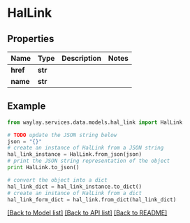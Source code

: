 # HalLink


## Properties

Name | Type | Description | Notes
------------ | ------------- | ------------- | -------------
**href** | **str** |  | 
**name** | **str** |  | 

## Example

```python
from waylay.services.data.models.hal_link import HalLink

# TODO update the JSON string below
json = "{}"
# create an instance of HalLink from a JSON string
hal_link_instance = HalLink.from_json(json)
# print the JSON string representation of the object
print HalLink.to_json()

# convert the object into a dict
hal_link_dict = hal_link_instance.to_dict()
# create an instance of HalLink from a dict
hal_link_form_dict = hal_link.from_dict(hal_link_dict)
```
[[Back to Model list]](../README.md#documentation-for-models) [[Back to API list]](../README.md#documentation-for-api-endpoints) [[Back to README]](../README.md)


